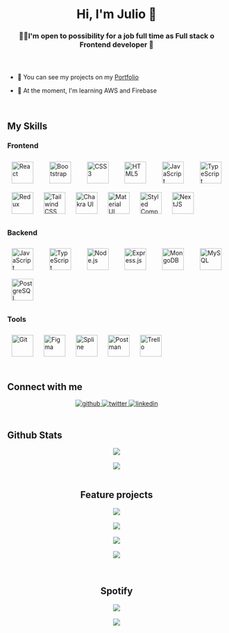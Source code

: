 
<header>
   <h1 align="center">Hi, I'm Julio 👋</h1> 
   <h3 align="center">👨‍💻I'm open to possibility for a job full time as Full stack o Frontend developer 🚀   </h3>
 </header> 

- 🔭 You can see my projects on my [Portfolio](https://portfolio-julio-humere.vercel.app)  
  

- 🌱 At the moment, I'm learning AWS and Firebase  
  

<br/>  


## My Skills  


### Frontend  
<div align="justify" width="100%">  
<a href="https://reactjs.org/" target="_blank"><img style="margin: 10px" src="https://profilinator.rishav.dev/skills-assets/react-original-wordmark.svg" alt="React" height="50" /></a>  
<a href="https://getbootstrap.com/docs/3.4/javascript/" target="_blank"><img style="margin: 10px" src="https://profilinator.rishav.dev/skills-assets/bootstrap-plain.svg" alt="Bootstrap" height="50" /></a>  
<a href="https://www.w3schools.com/css/" target="_blank"><img style="margin: 10px" src="https://profilinator.rishav.dev/skills-assets/css3-original-wordmark.svg" alt="CSS3" height="50" /></a>  
<a href="https://en.wikipedia.org/wiki/HTML5" target="_blank"><img style="margin: 10px" src="https://profilinator.rishav.dev/skills-assets/html5-original-wordmark.svg" alt="HTML5" height="50" /></a>  
<a href="https://www.javascript.com/" target="_blank"><img style="margin: 10px" src="https://profilinator.rishav.dev/skills-assets/javascript-original.svg" alt="JavaScript" height="50" /></a>  
<a href="https://www.typescriptlang.org/" target="_blank"><img style="margin: 10px" src="https://profilinator.rishav.dev/skills-assets/typescript-original.svg" alt="TypeScript" height="50" /></a>  
<a href="https://redux.js.org/" target="_blank"><img style="margin: 10px" src="https://profilinator.rishav.dev/skills-assets/redux-original.svg" alt="Redux" height="50" /></a>  
<a href="https://www.tailwindcss.com/" target="_blank"><img style="margin: 10px" src="https://profilinator.rishav.dev/skills-assets/tailwindcss.svg" alt="Tailwind CSS" height="50" /></a>  
<a href="https://chakra-ui.com/" target="_blank"><img style="margin: 10px" src="https://profilinator.rishav.dev/skills-assets/chakraui.png" alt="Chakra UI" height="50" /></a>  
<a href="https://mui.com/" target="_blank"><img style="margin: 10px" src="https://profilinator.rishav.dev/skills-assets/mui.png" alt="Material UI" height="50" /></a>  
<a href="https://styled-components.com/" target="_blank"><img style="margin: 10px" src="https://profilinator.rishav.dev/skills-assets/styled-components.png" alt="Styled Components" height="50" /></a>  
<a href="https://nextjs.org/" target="_blank"><img style="margin: 10px" src="https://profilinator.rishav.dev/skills-assets/nextjs.png" alt="NextJS" height="50" /></a>  
</div>

</td><td valign="top" width="33%">



### Backend  
<div align="justify" width="100%">  
<a href="https://www.javascript.com/" target="_blank"><img style="margin: 10px" src="https://profilinator.rishav.dev/skills-assets/javascript-original.svg" alt="JavaScript" height="50" /></a>  
<a href="https://www.typescriptlang.org/" target="_blank"><img style="margin: 10px" src="https://profilinator.rishav.dev/skills-assets/typescript-original.svg" alt="TypeScript" height="50" /></a>  
<a href="https://nodejs.org/" target="_blank"><img style="margin: 10px" src="https://profilinator.rishav.dev/skills-assets/nodejs-original-wordmark.svg" alt="Node.js" height="50" /></a>  
<a href="https://expressjs.com/" target="_blank"><img style="margin: 10px" src="https://profilinator.rishav.dev/skills-assets/express-original-wordmark.svg" alt="Express.js" height="50" /></a>  
<a href="https://www.mongodb.com/" target="_blank"><img style="margin: 10px" src="https://profilinator.rishav.dev/skills-assets/mongodb-original-wordmark.svg" alt="MongoDB" height="50" /></a>  
<a href="https://www.mysql.com/" target="_blank"><img style="margin: 10px" src="https://profilinator.rishav.dev/skills-assets/mysql-original-wordmark.svg" alt="MySQL" height="50" /></a>  
<a href="https://www.postgresql.org/" target="_blank"><img style="margin: 10px" src="https://profilinator.rishav.dev/skills-assets/postgresql-original-wordmark.svg" alt="PostgreSQL" height="50" /></a>  
</div>

</td><td valign="top" width="33%">



### Tools  
<div align="justify" width="100%">  
<a href="https://github.com/" target="_blank"><img style="margin: 10px" src="https://profilinator.rishav.dev/skills-assets/git-scm-icon.svg" alt="Git" height="50" /></a>  
<a href="https://www.figma.com/" target="_blank"><img style="margin: 10px" src="https://profilinator.rishav.dev/skills-assets/figma-icon.svg" alt="Figma" height="50" /></a>
<a href="https://spline.design" target="_blank"><img style="margin: 10px" src="https://res.cloudinary.com/dann9ji59/image/upload/v1678108483/Portfolio/Iconos/Otros/Spline_lawmsx.png" alt="Spline" height="50" /></a> 
<a href="https://www.postman.com" target="_blank"><img style="margin: 10px" src="https://res.cloudinary.com/dann9ji59/image/upload/v1677860198/Portfolio/Iconos/Otros/postman_zswwjz.png" alt="Postman" height="50" /></a> 
<a href="trello.com" target="_blank"><img style="margin: 10px" src="https://res.cloudinary.com/dann9ji59/image/upload/v1677165415/Portfolio/Iconos/Otros/Trello_icon-icons.com_66775_upveyr.png" alt="Trello" height="50" /></a>  
</div>


<br/>  


## Connect with me  
<div align="center">
<a href="https://github.com/julihumere" target="_blank">
<img src=https://img.shields.io/badge/github-%2324292e.svg?&style=for-the-badge&logo=github&logoColor=white alt=github style="margin-bottom: 5px;" />
</a>
<a href="https://twitter.com/julihumere" target="_blank">
<img src=https://img.shields.io/badge/twitter-%2300acee.svg?&style=for-the-badge&logo=twitter&logoColor=white alt=twitter style="margin-bottom: 5px;" />
</a>
<a href="https://linkedin.com/in/juli-humere" target="_blank">
<img src=https://img.shields.io/badge/linkedin-%231E77B5.svg?&style=for-the-badge&logo=linkedin&logoColor=white alt=linkedin style="margin-bottom: 5px;" />
</a>  
</div>  
  

<br/>  


## Github Stats  
<div align="center"><img src="https://github-readme-stats.vercel.app/api?username=julihumere&show_icons=true&theme=cobalt" align="center" /></div>  
 
</br>


<div align="center"><img src="https://github-readme-stats.vercel.app/api/top-langs/?username=julihumere" align="center" /><div>

<br/>  
   
## Feature projects
 

<div align="center"><img src="https://github-readme-stats.vercel.app/api/pin/?username=julihumere&repo=PI-Countries" align="center" /><div>
   
   </br>
   
<div align="center"><img src="https://github-readme-stats.vercel.app/api/pin/?username=julihumere&repo=PI_Food" align="center" /><div>
   
   </br>

<div align="center"><img src="https://github-readme-stats.vercel.app/api/pin/?username=julihumere&repo=budgetAdmin" align="center" /><div>
   
   </br>
         
<div align="center"><img src="https://github-readme-stats.vercel.app/api/pin/?username=julihumere&repo=portfolio-Julio-Humere" align="center" /><div>
   
   </br>
   
</br>


## Spotify 
<div align="center"><img src="https://spotify-github-profile.vercel.app/api/view?uid=julihumere&cover_image=true&theme=default&show_offline=false&background_color=121212&interchange=false&bar_color=53b14f&bar_color_cover=false" /></div>  

<br/>  

<div align="center">
<img src="https://komarev.com/ghpvc/?username=julihumere&&style=flat-square" align="center" />
</div>  
  

<br/>  


<br />
